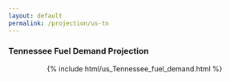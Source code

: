 ```yaml
---
layout: default
permalink: /projection/us-tn
---
```


### Tennessee Fuel Demand Projection

<p align="center">
    {% include html/us_Tennessee_fuel_demand.html %}
</p>
